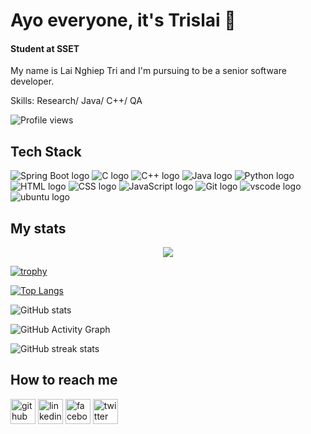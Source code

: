 # Ayo everyone, it's Trislai 👋
#### Student at SSET
My name is Lai Nghiep Tri and I'm pursuing to be a senior software developer.

Skills: Research/ Java/ C++/ QA

![Profile views](https://gpvc.arturio.dev/Tri-Lai)  

## Tech Stack
<img src="https://img.shields.io/badge/-SpringBoot-6DB33F?logo=SpringBoot&logoColor=white&style=plastic" alt="Spring Boot logo"/> <img src="https://img.shields.io/badge/-A8B9CC?logo=C&logoColor=white&style=plastic" alt="C logo"/> <img src="https://img.shields.io/badge/-00599C?logo=Cplusplus&logoColor=white&style=plastic" alt="C++ logo"/> <img src="https://img.shields.io/badge/Java-FF8C00?logo=java&logoColor=white&style=plastic" alt="Java logo"/> <img src="https://img.shields.io/badge/Python-3776AB?logo=python&logoColor=white&style=plastic" alt="Python logo"/> <img src="https://img.shields.io/badge/HTML5-E34F26?logo=html5&logoColor=white&style=plastic" alt="HTML logo"/> <img src="https://img.shields.io/badge/CSS3-1572B6?logo=css3&logoColor=white&style=plastic" alt="CSS logo"/> <img src="https://img.shields.io/badge/JavaScript-F7DF1E?logo=javascript&logoColor=white&style=plastic" alt="JavaScript logo"/> <img src="https://img.shields.io/badge/Git-F05032?logo=git&logoColor=white&style=plastic" alt="Git logo"/> <img src="https://img.shields.io/badge/VS%20Code-007ACC?logo=visualstudiocode&logoColor=white&style=plastic" alt="vscode logo"/> <img src="https://img.shields.io/badge/Ubuntu-E95420?logo=ubuntu&logoColor=white&style=plastic" alt="ubuntu logo"/>

## My stats
<p align="center">
 <img align="center" src="https://github-profile-trophy.vercel.app/?username=Tri-Lai&show_icons=true&count_private=true&hide=stars&include_all_commits=false&theme=aura"/>
 
[![trophy](https://github-profile-trophy.vercel.app/?username=Tri-Lai)](https://github.com/ryo-ma/github-profile-trophy)

[![Top Langs](https://github-readme-stats.vercel.app/api/top-langs/?username=Tri-Lai)](https://github.com/anuraghazra/github-readme-stats)

![GitHub stats](https://github-readme-stats.vercel.app/api?username=Tri-Lai&show_icons=true)  

![GitHub Activity Graph](https://activity-graph.herokuapp.com/graph?username=Tri-Lai)  

![GitHub streak stats](https://github-readme-streak-stats.herokuapp.com/?user=Tri-Lai)  
</p>



## How to reach me
[<img src='https://cdn.jsdelivr.net/npm/simple-icons@3.0.1/icons/github.svg' alt='github' height='40'>](https://github.com/Tri-Lai)  [<img src='https://cdn.jsdelivr.net/npm/simple-icons@3.0.1/icons/linkedin.svg' alt='linkedin' height='40'>](https://www.linkedin.com/in/trilai/)  [<img src='https://cdn.jsdelivr.net/npm/simple-icons@3.0.1/icons/facebook.svg' alt='facebook' height='40'>](https://www.facebook.com/trislaiii)  [<img src='https://cdn.jsdelivr.net/npm/simple-icons@3.0.1/icons/twitter.svg' alt='twitter' height='40'>](https://twitter.com/trislaiii)  
